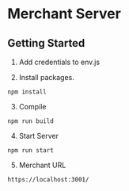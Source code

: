 # Merchant Server

## Getting Started

1. Add credentials to env.js

2. Install packages.
~~~
npm install
~~~

3. Compile
~~~
npm run build
~~~

4. Start Server
~~~
npm run start
~~~

5. Merchant URL
~~~
https://localhost:3001/
~~~
